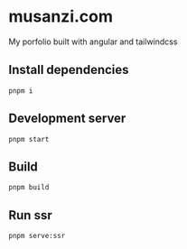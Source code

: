 # musanzi.com

My porfolio built with angular and tailwindcss

## Install dependencies

`pnpm i`

## Development server

`pnpm start`

## Build

`pnpm build`

## Run ssr

`pnpm serve:ssr`
